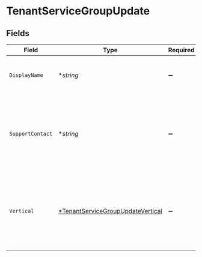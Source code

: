 # TenantServiceGroupUpdate


## Fields

| Field                                                                                              | Type                                                                                               | Required                                                                                           | Description                                                                                        | Example                                                                                            |
| -------------------------------------------------------------------------------------------------- | -------------------------------------------------------------------------------------------------- | -------------------------------------------------------------------------------------------------- | -------------------------------------------------------------------------------------------------- | -------------------------------------------------------------------------------------------------- |
| `DisplayName`                                                                                      | **string*                                                                                          | :heavy_minus_sign:                                                                                 | The tenant service group's display name.<br/>                                                      | Example TSG                                                                                        |
| `SupportContact`                                                                                   | **string*                                                                                          | :heavy_minus_sign:                                                                                 | The email address of the person or organization that should<br/>be contacted for support of this TSG.<br/> | user@example.com                                                                                   |
| `Vertical`                                                                                         | [*TenantServiceGroupUpdateVertical](../../models/shared/tenantservicegroupupdatevertical.md)       | :heavy_minus_sign:                                                                                 | A token that identifies the business vertical supported by the SASE<br/>products managed by this TSG.<br/> | High Tech                                                                                          |